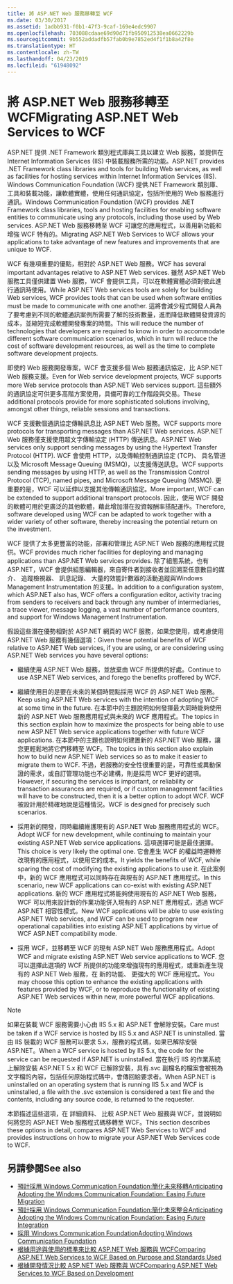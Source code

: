 ```yaml
---
title: 將 ASP.NET Web 服務移轉至 WCF
ms.date: 03/30/2017
ms.assetid: 1adbb931-f0b1-47f3-9caf-169e4edc9907
ms.openlocfilehash: 703088cdaae69d90d71fb950912538ea0662229b
ms.sourcegitcommit: 9b552addadfb57fab0b9e7852ed4f1f1b8a42f8e
ms.translationtype: HT
ms.contentlocale: zh-TW
ms.lasthandoff: 04/23/2019
ms.locfileid: "61948092"
---
```

# <a name="migrating-aspnet-web-services-to-wcf"></a><span data-ttu-id="b2e48-102">將 ASP.NET Web 服務移轉至 WCF</span><span class="sxs-lookup"><span data-stu-id="b2e48-102">Migrating ASP.NET Web Services to WCF</span></span>
<span data-ttu-id="b2e48-103">ASP.NET 提供 .NET Framework 類別程式庫與工具以建立 Web 服務，並提供在 Internet Information Services (IIS) 中裝載服務所需的功能。</span><span class="sxs-lookup"><span data-stu-id="b2e48-103">ASP.NET provides .NET Framework class libraries and tools for building Web services, as well as facilities for hosting services within Internet Information Services (IIS).</span></span> <span data-ttu-id="b2e48-104">Windows Communication Foundation (WCF) 提供.NET Framework 類別庫、 工具和裝載功能，讓軟體實體，使用任何通訊協定，包括所使用的 Web 服務進行通訊。</span><span class="sxs-lookup"><span data-stu-id="b2e48-104">Windows Communication Foundation (WCF) provides .NET Framework class libraries, tools and hosting facilities for enabling software entities to communicate using any protocols, including those used by Web services.</span></span>  <span data-ttu-id="b2e48-105">ASP.NET Web 服務移轉至 WCF 可讓您的應用程式，以善用新功能和增強 WCF 特有的。</span><span class="sxs-lookup"><span data-stu-id="b2e48-105">Migrating ASP.NET Web Services to WCF allows your applications to take advantage of new features and improvements that are unique to WCF.</span></span>  
  
 <span data-ttu-id="b2e48-106">WCF 有幾項重要的優點，相對於 ASP.NET Web 服務。</span><span class="sxs-lookup"><span data-stu-id="b2e48-106">WCF has several important advantages relative to ASP.NET Web services.</span></span> <span data-ttu-id="b2e48-107">雖然 ASP.NET Web 服務工具僅供建置 Web 服務，WCF 會提供工具，可以在軟體實體必須對彼此進行通訊時使用。</span><span class="sxs-lookup"><span data-stu-id="b2e48-107">While ASP.NET Web services tools are solely for building Web services, WCF provides tools that can be used when software entities must be made to communicate with one another.</span></span> <span data-ttu-id="b2e48-108">這將會減少程式開發人員為了要考慮到不同的軟體通訊案例所需要了解的技術數量，進而降低軟體開發資源的成本，並縮短完成軟體開發專案的時間。</span><span class="sxs-lookup"><span data-stu-id="b2e48-108">This will reduce the number of technologies that developers are required to know in order to accommodate different software communication scenarios, which in turn will reduce the cost of software development resources, as well as the time to complete software development projects.</span></span>  
  
 <span data-ttu-id="b2e48-109">即使的 Web 服務開發專案，WCF 會支援多個 Web 服務通訊協定，比 ASP.NET Web 服務支援。</span><span class="sxs-lookup"><span data-stu-id="b2e48-109">Even for Web service development projects, WCF supports more Web service protocols than ASP.NET Web services support.</span></span> <span data-ttu-id="b2e48-110">這些額外的通訊協定可供更多高階方案使用，具備可靠的工作階段與交易。</span><span class="sxs-lookup"><span data-stu-id="b2e48-110">These additional protocols provide for more sophisticated solutions involving, amongst other things, reliable sessions and transactions.</span></span>  
  
 <span data-ttu-id="b2e48-111">WCF 支援數個通訊協定傳輸訊息比 ASP.NET Web 服務。</span><span class="sxs-lookup"><span data-stu-id="b2e48-111">WCF supports more protocols for transporting messages than ASP.NET Web services.</span></span> <span data-ttu-id="b2e48-112">ASP.NET Web 服務僅支援使用超文字傳輸協定 (HTTP) 傳送訊息。</span><span class="sxs-lookup"><span data-stu-id="b2e48-112">ASP.NET Web services only support sending messages by using the Hypertext Transfer Protocol (HTTP).</span></span> <span data-ttu-id="b2e48-113">WCF 會使用 HTTP，以及傳輸控制通訊協定 (TCP)、 具名管道以及 Microsoft Message Queuing (MSMQ)，以支援傳送訊息。</span><span class="sxs-lookup"><span data-stu-id="b2e48-113">WCF supports sending messages by using HTTP, as well as the Transmission Control Protocol (TCP), named pipes, and Microsoft Message Queuing (MSMQ).</span></span> <span data-ttu-id="b2e48-114">更重要的是，WCF 可以延伸以支援其他傳輸通訊協定。</span><span class="sxs-lookup"><span data-stu-id="b2e48-114">More important, WCF can be extended to support additional transport protocols.</span></span> <span data-ttu-id="b2e48-115">因此，使用 WCF 開發的軟體可用於更廣泛的其他軟體，藉此增加潛在投資報酬率搭配運作。</span><span class="sxs-lookup"><span data-stu-id="b2e48-115">Therefore, software developed using WCF can be adapted to work together with a wider variety of other software, thereby increasing the potential return on the investment.</span></span>  
  
 <span data-ttu-id="b2e48-116">WCF 提供了太多更豐富的功能，部署和管理比 ASP.NET Web 服務的應用程式提供。</span><span class="sxs-lookup"><span data-stu-id="b2e48-116">WCF provides much richer facilities for deploying and managing applications than ASP.NET Web services provides.</span></span> <span data-ttu-id="b2e48-117">除了組態系統，也有 ASP.NET，WCF 會提供組態編輯器，來自寄件者到接收者並回溯至任意數目的媒介、 追蹤檢視器、 訊息記錄、 大量的效能計數器的活動追蹤與Windows Management Instrumentation 的支援。</span><span class="sxs-lookup"><span data-stu-id="b2e48-117">In addition to a configuration system, which ASP.NET also has, WCF offers a configuration editor, activity tracing from senders to receivers and back through any number of intermediaries, a trace viewer, message logging, a vast number of performance counters, and support for Windows Management Instrumentation.</span></span>  
  
 <span data-ttu-id="b2e48-118">假設這些潛在優勢相對於 ASP.NET 網頁的 WCF 服務，如果您使用，或考慮使用 ASP.NET Web 服務有幾個選項：</span><span class="sxs-lookup"><span data-stu-id="b2e48-118">Given these potential benefits of WCF relative to ASP.NET Web services, if you are using, or are considering using ASP.NET Web services you have several options:</span></span>  
  
- <span data-ttu-id="b2e48-119">繼續使用 ASP.NET Web 服務，並放棄由 WCF 所提供的好處。</span><span class="sxs-lookup"><span data-stu-id="b2e48-119">Continue to use ASP.NET Web services, and forego the benefits proffered by WCF.</span></span>  
  
- <span data-ttu-id="b2e48-120">繼續使用目的是要在未來的某個時間點採用 WCF 的 ASP.NET Web 服務。</span><span class="sxs-lookup"><span data-stu-id="b2e48-120">Keep using ASP.NET Web services with the intention of adopting WCF at some time in the future.</span></span> <span data-ttu-id="b2e48-121">在本節中的主題說明如何發揮最大同時能夠使用新的 ASP.NET Web 服務應用程式與未來的 WCF 應用程式。</span><span class="sxs-lookup"><span data-stu-id="b2e48-121">The topics in this section explain how to maximize the prospects for being able to use new ASP.NET Web service applications together with future WCF applications.</span></span> <span data-ttu-id="b2e48-122">在本節中的主題也說明如何建置新的 ASP.NET Web 服務，讓您更輕鬆地將它們移轉至 WCF。</span><span class="sxs-lookup"><span data-stu-id="b2e48-122">The topics in this section also explain how to build new ASP.NET Web services so as to make it easier to migrate them to WCF.</span></span> <span data-ttu-id="b2e48-123">不過，若服務的安全性很重要的是，可靠性或異動保證的需求，或自訂管理功能也不必建構，則是採用 WCF 更好的選項。</span><span class="sxs-lookup"><span data-stu-id="b2e48-123">However, if securing the services is important, or reliability or transaction assurances are required, or if custom management facilities will have to be constructed, then it is a better option to adopt WCF.</span></span> <span data-ttu-id="b2e48-124">WCF 被設計用於精確地說是這種情況。</span><span class="sxs-lookup"><span data-stu-id="b2e48-124">WCF is designed for precisely such scenarios.</span></span>  
  
- <span data-ttu-id="b2e48-125">採用新的開發，同時繼續維護現有的 ASP.NET Web 服務應用程式的 WCF。</span><span class="sxs-lookup"><span data-stu-id="b2e48-125">Adopt WCF for new development, while continuing to maintain your existing ASP.NET Web service applications.</span></span> <span data-ttu-id="b2e48-126">這項選擇可能是最佳選擇。</span><span class="sxs-lookup"><span data-stu-id="b2e48-126">This choice is very likely the optimal one.</span></span> <span data-ttu-id="b2e48-127">它會產生 WCF 的權益時運轉修改現有的應用程式，以使用它的成本。</span><span class="sxs-lookup"><span data-stu-id="b2e48-127">It yields the benefits of WCF, while sparing the cost of modifying the existing applications to use it.</span></span> <span data-ttu-id="b2e48-128">在此案例中，新的 WCF 應用程式可以同時存在與現有的 ASP.NET 應用程式。</span><span class="sxs-lookup"><span data-stu-id="b2e48-128">In this scenario, new WCF applications can co-exist with existing ASP.NET applications.</span></span> <span data-ttu-id="b2e48-129">新的 WCF 應用程式將能夠使用現有的 ASP.NET Web 服務，WCF 可以用來設計新的作業功能併入現有的 ASP.NET 應用程式，透過 WCF ASP.NET 相容性模式。</span><span class="sxs-lookup"><span data-stu-id="b2e48-129">New WCF applications will be able to use existing ASP.NET Web services, and WCF can be used to program new operational capabilities into existing ASP.NET applications by virtue of WCF ASP.NET compatibility mode.</span></span>  
  
- <span data-ttu-id="b2e48-130">採用 WCF，並移轉至 WCF 的現有 ASP.NET Web 服務應用程式。</span><span class="sxs-lookup"><span data-stu-id="b2e48-130">Adopt WCF and migrate existing ASP.NET Web service applications to WCF.</span></span> <span data-ttu-id="b2e48-131">您可以選擇此選項的 WCF 所提供的功能來增強現有的應用程式，或重新產生現有的 ASP.NET Web 服務，在 新的功能、 更強大的 WCF 應用程式。</span><span class="sxs-lookup"><span data-stu-id="b2e48-131">You may choose this option to enhance the existing applications with features provided by WCF, or to reproduce the functionality of existing ASP.NET Web services within new, more powerful WCF applications.</span></span>  
  
> [!NOTE]
>  <span data-ttu-id="b2e48-132">如果在裝載 WCF 服務需要小心由 IIS 5.x 和 ASP.NET 會解除安裝。</span><span class="sxs-lookup"><span data-stu-id="b2e48-132">Care must be taken if a WCF service is hosted by IIS 5.x and ASP.NET is uninstalled.</span></span> <span data-ttu-id="b2e48-133">當由 IIS 裝載的 WCF 服務可以要求 5.x，服務的程式碼，如果已解除安裝 ASP.NET。</span><span class="sxs-lookup"><span data-stu-id="b2e48-133">When a WCF service is hosted by IIS 5.x, the code for the service can be requested if ASP.NET is uninstalled.</span></span> <span data-ttu-id="b2e48-134">當在執行 IIS 的作業系統上解除安裝 ASP.NET 5.x 和 WCF 已解除安裝，具有.svc 副檔名的檔案會被視為文字檔的內容，包括任何原始程式碼中，會傳回給要求者。</span><span class="sxs-lookup"><span data-stu-id="b2e48-134">When ASP.NET is uninstalled on an operating system that is running IIS 5.x and WCF is uninstalled, a file with the .svc extension is considered a text file and the contents, including any source code, is returned to the requester.</span></span>  
  
 <span data-ttu-id="b2e48-135">本節描述這些選項，在 詳細資料、 比較 ASP.NET Web 服務與 WCF，並說明如何將您的 ASP.NET Web 服務程式碼移轉至 WCF。</span><span class="sxs-lookup"><span data-stu-id="b2e48-135">This section describes these options in detail, compares ASP.NET Web Services to WCF and provides instructions on how to migrate your ASP.NET Web Services code to WCF.</span></span>  
  
## <a name="see-also"></a><span data-ttu-id="b2e48-136">另請參閱</span><span class="sxs-lookup"><span data-stu-id="b2e48-136">See also</span></span>

- [<span data-ttu-id="b2e48-137">預計採用 Windows Communication Foundation:簡化未來移轉</span><span class="sxs-lookup"><span data-stu-id="b2e48-137">Anticipating Adopting the Windows Communication Foundation: Easing Future Migration</span></span>](../../../../docs/framework/wcf/feature-details/anticipating-adopting-wcf-migration.md)
- [<span data-ttu-id="b2e48-138">預計採用 Windows Communication Foundation:簡化未來整合</span><span class="sxs-lookup"><span data-stu-id="b2e48-138">Anticipating Adopting the Windows Communication Foundation: Easing Future Integration</span></span>](../../../../docs/framework/wcf/feature-details/anticipating-adopting-the-wcf-easing-future-integration.md)
- [<span data-ttu-id="b2e48-139">採用 Windows Communication Foundation</span><span class="sxs-lookup"><span data-stu-id="b2e48-139">Adopting Windows Communication Foundation</span></span>](../../../../docs/framework/wcf/feature-details/adopting-wcf.md)
- [<span data-ttu-id="b2e48-140">根據用途與使用的標準來比較 ASP.NET Web 服務與 WCF</span><span class="sxs-lookup"><span data-stu-id="b2e48-140">Comparing ASP.NET Web Services to WCF Based on Purpose and Standards Used</span></span>](../../../../docs/framework/wcf/feature-details/comparing-aspnet-web-services-to-wcf-based-on-purpose-and-standards-used.md)
- [<span data-ttu-id="b2e48-141">根據開發情況比較 ASP.NET Web 服務與 WCF</span><span class="sxs-lookup"><span data-stu-id="b2e48-141">Comparing ASP.NET Web Services to WCF Based on Development</span></span>](../../../../docs/framework/wcf/feature-details/comparing-aspnet-web-services-to-wcf-based-on-development.md)
